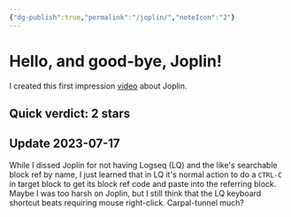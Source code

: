 ```yaml
---
{"dg-publish":true,"permalink":"/joplin/","noteIcon":"2"}
---
```


# Hello, and good-bye, Joplin!

I created this first impression [video](https://youtu.be/ohWfF-VHF7Q) about Joplin.

## Quick verdict: 2 stars

## Update 2023-07-17

While I dissed Joplin for not having Logseq (LQ) and the like's searchable block ref by name, I just learned that in LQ it's normal action to do a `CTRL-C` in target block to get its block ref code and paste into the referring block. Maybe I was too harsh on Joplin, but I still think that the LQ keyboard shortcut beats requiring mouse right-click. Carpal-tunnel much?